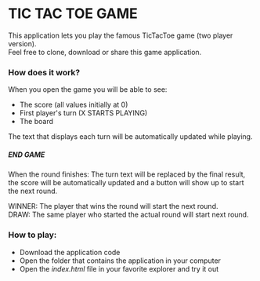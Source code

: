 <h1>TIC TAC TOE GAME</h1>

This application lets you play the famous TicTacToe game (two player version).<br/>
Feel free to clone, download or share this game application.

<h3>How does it work?</h3>

When you open the game you will be able to see:
- The score (all values initially at 0)
- First player's turn (X STARTS PLAYING)
- The board

The text that displays each turn will be automatically updated while playing.

<h5>END GAME</h5>

When the round finishes: The turn text will be replaced by the final result, the score will be automatically updated and a button will show up to start the next round.

WINNER: The player that wins the round will start the next round.<br/>
DRAW: The same player who started the actual round will start next round.

<h3>How to play:</h3>

- Download the application code
- Open the folder that contains the application in your computer
- Open the <i>index.html</i> file in your favorite explorer and try it out
